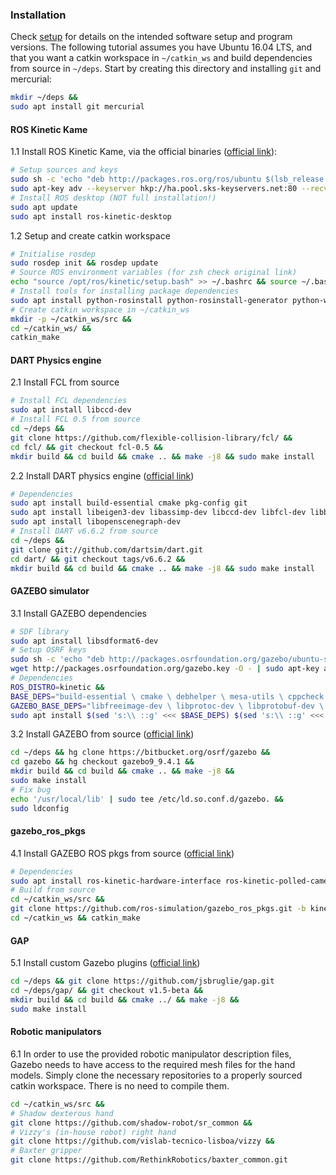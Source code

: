 ### Installation

Check [setup] for details on the intended software setup and program versions.
The following tutorial assumes you have Ubuntu 16.04 LTS, and that you want a catkin workspace in `~/catkin_ws` and build dependencies from source in `~/deps`.
Start by creating this directory and installing `git` and mercurial:
```bash
mkdir ~/deps &&
sudo apt install git mercurial
```

#### ROS Kinetic Kame

1.1 Install ROS Kinetic Kame, via the official binaries ([official link](http://wiki.ros.org/kinetic/Installation/Ubuntu)):
```bash
# Setup sources and keys
sudo sh -c 'echo "deb http://packages.ros.org/ros/ubuntu $(lsb_release -sc) main" > /etc/apt/sources.list.d/ros-latest.list'
sudo apt-key adv --keyserver hkp://ha.pool.sks-keyservers.net:80 --recv-key 421C365BD9FF1F717815A3895523BAEEB01FA116
# Install ROS desktop (NOT full installation!)
sudo apt update
sudo apt install ros-kinetic-desktop
```

1.2 Setup and create catkin workspace
```bash
# Initialise rosdep
sudo rosdep init && rosdep update
# Source ROS environment variables (for zsh check original link)
echo "source /opt/ros/kinetic/setup.bash" >> ~/.bashrc && source ~/.bashrc
# Install tools for installing package dependencies
sudo apt install python-rosinstall python-rosinstall-generator python-wstool build-essential
# Create catkin workspace in ~/catkin_ws
mkdir -p ~/catkin_ws/src &&
cd ~/catkin_ws/ &&
catkin_make
```

#### DART Physics engine

2.1 Install FCL from source
```bash
# Install FCL dependencies
sudo apt install libccd-dev
# Install FCL 0.5 from source
cd ~/deps &&
git clone https://github.com/flexible-collision-library/fcl/ &&
cd fcl/ && git checkout fcl-0.5 &&
mkdir build && cd build && cmake .. && make -j8 && sudo make install
```

2.2 Install DART physics engine ([official link](https://dartsim.github.io/install_dart_on_ubuntu.html))
```bash
# Dependencies
sudo apt install build-essential cmake pkg-config git
sudo apt install libeigen3-dev libassimp-dev libccd-dev libfcl-dev libboost-regex-dev libboost-system-dev
sudo apt install libopenscenegraph-dev
# Install DART v6.6.2 from source
cd ~/deps &&
git clone git://github.com/dartsim/dart.git
cd dart/ && git checkout tags/v6.6.2 &&
mkdir build && cd build && cmake .. && make -j8 && sudo make install
```

#### GAZEBO simulator

3.1 Install GAZEBO dependencies
```bash
# SDF library
sudo apt install libsdformat6-dev
# Setup OSRF keys
sudo sh -c 'echo "deb http://packages.osrfoundation.org/gazebo/ubuntu-stable `lsb_release -cs` main" > /etc/apt/sources.list.d/gazebo-stable.list' &&
wget http://packages.osrfoundation.org/gazebo.key -O - | sudo apt-key add - &&
# Dependencies
ROS_DISTRO=kinetic &&
BASE_DEPS="build-essential \ cmake \ debhelper \ mesa-utils \ cppcheck \ xsltproc \ python-lxml \ python-psutil \ python \ bc \ netcat-openbsd \ gnupg2 \ net-tools \ locales" &&
GAZEBO_BASE_DEPS="libfreeimage-dev \ libprotoc-dev \ libprotobuf-dev \ protobuf-compiler \ freeglut3-dev \ libcurl4-openssl-dev \ libtinyxml-dev \ libtar-dev \ libtbb-dev \ libogre-1.9-dev \ libxml2-dev \ pkg-config \ qtbase5-dev \ libqwt-qt5-dev \ libltdl-dev \ libgts-dev \ libboost-thread-dev \ libboost-signals-dev \ libboost-system-dev \ libboost-filesystem-dev \ libboost-program-options-dev \ libboost-regex-dev \ libboost-iostreams-dev \ libbullet-dev \ libsimbody-dev \ \ libignition-transport3-dev \ libignition-math3-dev \ libignition-msgs0-dev \ libtinyxml2-dev \ libignition-msgs-dev \ libignition-transport4-dev" &&
sudo apt install $(sed 's:\\ ::g' <<< $BASE_DEPS) $(sed 's:\\ ::g' <<< $GAZEBO_BASE_DEPS) &&
```

3.2 Install GAZEBO from source  ([official link](http://gazebosim.org/tutorials?tut=install_from_source))
```bash
cd ~/deps && hg clone https://bitbucket.org/osrf/gazebo &&
cd gazebo && hg checkout gazebo9_9.4.1 &&
mkdir build && cd build && cmake .. && make -j8 &&
sudo make install
# Fix bug
echo '/usr/local/lib' | sudo tee /etc/ld.so.conf.d/gazebo. &&
sudo ldconfig
```

#### gazebo_ros_pkgs

4.1 Install GAZEBO ROS pkgs from source  ([official link](https://dartsim.github.io/install_dart_on_ubuntu.html))
```bash
# Dependencies
sudo apt install ros-kinetic-hardware-interface ros-kinetic-polled-camera ros-kinetic-control-toolbox ros-kinetic-controller-manager ros-kinetic-transmission-interface ros-kinetic-camera-info-manager ros-kinetic-joint-limits-interface
# Build from source
cd ~/catkin_ws/src &&
git clone https://github.com/ros-simulation/gazebo_ros_pkgs.git -b kinetic-devel &&
cd ~/catkin_ws && catkin_make
```

#### GAP

5.1 Install custom Gazebo plugins  ([official link](https://github.com/jsbruglie/gap))
```bash
cd ~/deps && git clone https://github.com/jsbruglie/gap.git
cd ~/deps/gap/ && git checkout v1.5-beta &&
mkdir build && cd build && cmake ../ && make -j8 &&
sudo make install
```

#### Robotic manipulators

6.1 In order to use the provided robotic manipulator description files, Gazebo needs to have access to the required mesh files for the hand models.
Simply clone the necessary repositories to a properly sourced catkin workspace.
There is no need to compile them.
```bash
cd ~/catkin_ws/src &&
# Shadow dexterous hand
git clone https://github.com/shadow-robot/sr_common &&
# Vizzy's (in-house robot) right hand
git clone https://github.com/vislab-tecnico-lisboa/vizzy &&
# Baxter gripper
git clone https://github.com/RethinkRobotics/baxter_common.git
```

[setup]: setup.md
